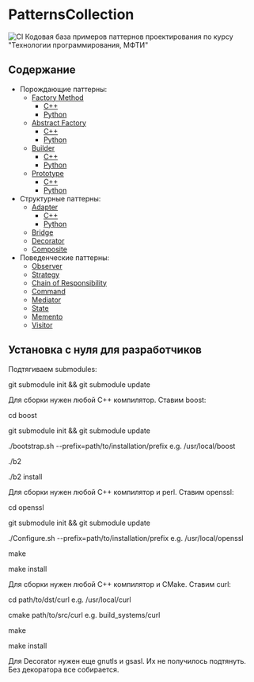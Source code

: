 # PatternsCollection
![CI](https://github.com/akhtyamovpavel/PatternsCollection/workflows/CI/badge.svg)
Кодовая база примеров паттернов проектирования по курсу "Технологии программирования, МФТИ"

## Содержание

* Порождающие паттерны:
  * [Factory Method](/FactoryMethod)
    * [C++](/FactoryMethod/cpp-source)
    * [Python](/FactoryMethod/python-source)
  * [Abstract Factory](/AbstractFactory)
    * [C++](/AbstractFactory/cpp-source)
    * [Python](/AbstractFactory/python-source)
  * [Builder](/Builder)
    * [C++](/Builder/cpp-source)
    * [Python](/Builder/python-source)
  * [Prototype](/Prototype)
    * [C++](/Prototype/cpp-source)
    * [Python](/Prototype/python-source)
* Структурные паттерны:
  * [Adapter](/Adapter)
    * [C++](/Adapter/cpp-source)
    * [Python](/Adapter/python-source)
  * [Bridge](/Bridge/cpp-source)
  * [Decorator](/Decorator/cpp-source)
  * [Composite](/Composite/cpp-source)
* Поведенческие паттерны:
  * [Observer](/Observer/cpp-source)
  * [Strategy](/Strategy/cpp-source)
  * [Chain of Responsibility](/ChainResponsibility/cpp-source)
  * [Command](/Command/cpp-source)
  * [Mediator](/Mediator/cpp-source)
  * [State](/State/cpp-source)
  * [Memento](/Memento/cpp-source)
  * [Visitor](/Visitor/cpp-source)

## Установка с нуля для разработчиков

Подтягиваем submodules:

git submodule init && git submodule update

Для сборки нужен любой C++ компилятор. Ставим boost:

cd boost

git submodule init && git submodule update

./bootstrap.sh --prefix=path/to/installation/prefix e.g. /usr/local/boost

./b2

./b2 install

Для сборки нужен любой C++ компилятор и perl. Ставим openssl:

cd openssl

git submodule init && git submodule update

./Configure.sh --prefix=path/to/installation/prefix e.g. /usr/local/openssl

make

make install

Для сборки нужен любой C++ компилятор и CMake. Ставим curl:

cd path/to/dst/curl e.g. /usr/local/curl

cmake path/to/src/curl e.g. build_systems/curl

make

make install

Для Decorator нужен еще gnutls и gsasl. Их не получилось подтянуть. Без декоратора все собирается.
